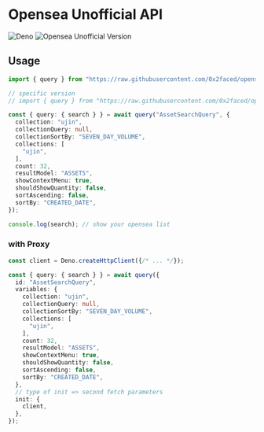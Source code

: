 # Opensea Unofficial API

<img alt="Deno" src="https://img.shields.io/badge/-Deno-gray?logo=deno&labelColor=black&style=flat-square" />
<img alt="Opensea Unofficial Version" src="https://img.shields.io/github/v/tag/0x2faced/opensea-unofficial?style=flat-square" />

## Usage

```ts
import { query } from "https://raw.githubusercontent.com/0x2faced/opensea-unofficial/main/opensea.ts";

// specific version
// import { query } from "https://raw.githubusercontent.com/0x2faced/opensea-unofficial/v0.0.1/opensea.ts";

const { query: { search } } = await query("AssetSearchQuery", {
  collection: "ujin",
  collectionQuery: null,
  collectionSortBy: "SEVEN_DAY_VOLUME",
  collections: [
    "ujin",
  ],
  count: 32,
  resultModel: "ASSETS",
  showContextMenu: true,
  shouldShowQuantity: false,
  sortAscending: false,
  sortBy: "CREATED_DATE",
});

console.log(search); // show your opensea list
```

### with Proxy

```ts
const client = Deno.createHttpClient({/* ... */});

const { query: { search } } = await query({
  id: "AssetSearchQuery",
  variables: {
    collection: "ujin",
    collectionQuery: null,
    collectionSortBy: "SEVEN_DAY_VOLUME",
    collections: [
      "ujin",
    ],
    count: 32,
    resultModel: "ASSETS",
    showContextMenu: true,
    shouldShowQuantity: false,
    sortAscending: false,
    sortBy: "CREATED_DATE",
  },
  // type of init => second fetch parameters
  init: {
    client,
  },
});
```
